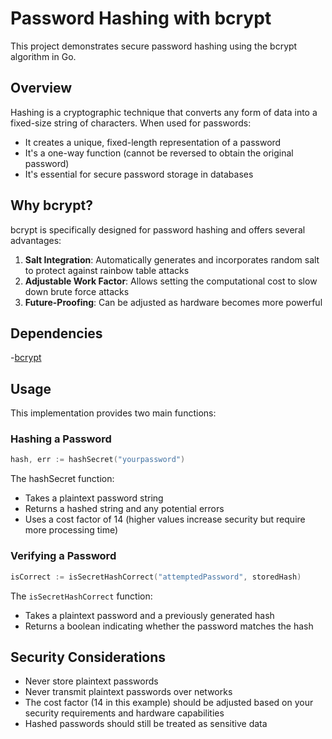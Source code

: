 # Password Hashing with bcrypt

This project demonstrates secure password hashing using the bcrypt algorithm in Go.

## Overview

Hashing is a cryptographic technique that converts any form of data into a fixed-size string of characters. When used for passwords:

- It creates a unique, fixed-length representation of a password
- It's a one-way function (cannot be reversed to obtain the original password)
- It's essential for secure password storage in databases

## Why bcrypt?

bcrypt is specifically designed for password hashing and offers several advantages:

1. **Salt Integration**: Automatically generates and incorporates random salt to protect against rainbow table attacks
2. **Adjustable Work Factor**: Allows setting the computational cost to slow down brute force attacks
3. **Future-Proofing**: Can be adjusted as hardware becomes more powerful

## Dependencies

-[bcrypt](golang.org/x/crypto/bcrypt)

## Usage

This implementation provides two main functions:

### Hashing a Password

```go
hash, err := hashSecret("yourpassword")
```

The hashSecret function:

- Takes a plaintext password string
- Returns a hashed string and any potential errors
- Uses a cost factor of 14 (higher values increase security but require more processing time)

### Verifying a Password

```go
isCorrect := isSecretHashCorrect("attemptedPassword", storedHash)
```

The `isSecretHashCorrect` function:

- Takes a plaintext password and a previously generated hash
- Returns a boolean indicating whether the password matches the hash

## Security Considerations
- Never store plaintext passwords
- Never transmit plaintext passwords over networks
- The cost factor (14 in this example) should be adjusted based on your security requirements and hardware capabilities
- Hashed passwords should still be treated as sensitive data